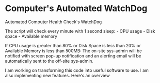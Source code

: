 # Computer's Automated WatchDog
Automated Computer Health Check's WatchDog 


The script will check every minute with 1 second sleep: - CPU usage
                                                        - Disk space
                                                        - Available memory
                                    
If CPU usage is greater than 80% or Disk Space is less than 20% or Available Memory is less than 500MB: The on-site sys-admin will be notified with screen pop-up notification and an alerting email will be automatically sent to the off-site sys-admin.


I am working on transforming this code into useful software to use. I am also implementing new features. Here's an overview

